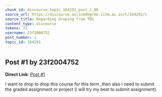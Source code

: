 ```yaml
---
chunk_id: discourse_topic_164291_post_1_00
source_url: https://discourse.onlinedegree.iitm.ac.in/t/164291/1
source_title: Regarding droping from TDS
content_type: discourse
tokens: 72
username: 23f2004752
post_number: 1
topic_id: 164291
---
```


## Post #1 by 23f2004752

**Direct Link**: [Post #1](https://discourse.onlinedegree.iitm.ac.in/t/164291/1)

I want to drop to drop this course for this term ,then also i need to submit the graded assignment or project (i will try my best to submit assignment).
